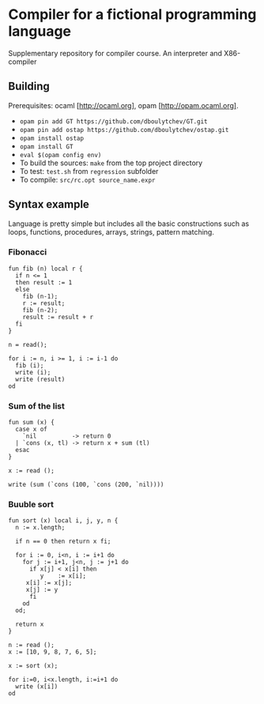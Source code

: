 # Compiler for a fictional programming language
Supplementary repository for compiler course. 
An interpreter and X86-compiler 

## Building

Prerequisites: ocaml [http://ocaml.org], opam [http://opam.ocaml.org].

* `opam pin add GT https://github.com/dboulytchev/GT.git`
* `opam pin add ostap https://github.com/dboulytchev/ostap.git`
* `opam install ostap`
* `opam install GT`
* `eval $(opam config env)`
* To build the sources: `make` from the top project directory
* To test: `test.sh` from `regression` subfolder
* To compile: `src/rc.opt source_name.expr`

## Syntax example
Language is pretty simple but includes all the basic constructions such as loops, functions, procedures, arrays, strings, pattern matching.


### Fibonacci
```
fun fib (n) local r {
  if n <= 1
  then result := 1
  else
    fib (n-1);
    r := result;
    fib (n-2);
    result := result + r
  fi
}

n = read();

for i := n, i >= 1, i := i-1 do
  fib (i);
  write (i);
  write (result)
od
```

### Sum of the list
```
fun sum (x) {
  case x of
    `nil          -> return 0
  | `cons (x, tl) -> return x + sum (tl)
  esac
}

x := read ();

write (sum (`cons (100, `cons (200, `nil))))
```

### Buuble sort
```
fun sort (x) local i, j, y, n {
  n := x.length;
  
  if n == 0 then return x fi;
  
  for i := 0, i<n, i := i+1 do
    for j := i+1, j<n, j := j+1 do
      if x[j] < x[i] then
         y    := x[i];
	 x[i] := x[j];
	 x[j] := y
      fi
    od
  od;
  
  return x
}

n := read ();
x := [10, 9, 8, 7, 6, 5];

x := sort (x);

for i:=0, i<x.length, i:=i+1 do
  write (x[i])
od
```
